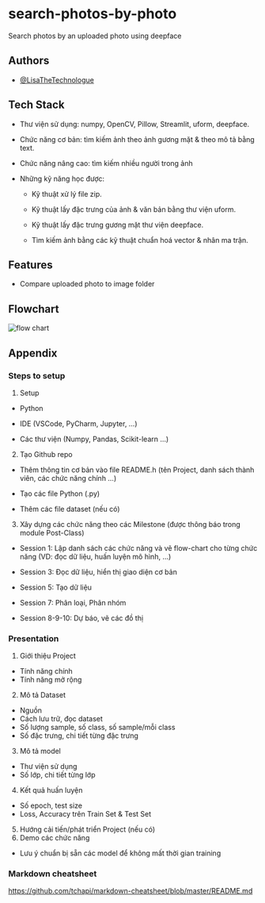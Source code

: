 # search-photos-by-photo

Search photos by an uploaded photo using deepface

## Authors

- [@LisaTheTechnologue](https://www.github.com/LisaTheTechnologue)

## Tech Stack

- Thư viện sử dụng: numpy, OpenCV, Pillow, Streamlit, uform, deepface.

- Chức năng cơ bản: tìm kiếm ảnh theo ảnh gương mặt & theo mô tả bằng text.

- Chức năng nâng cao: tìm kiếm nhiều người trong ảnh

- Những kỹ năng học được:

  - Kỹ thuật xử lý file zip.

  - Kỹ thuật lấy đặc trưng của ảnh & văn bản bằng thư viện uform.

  - Kỹ thuật lấy đặc trưng gương mặt thư viện deepface.

  - Tìm kiếm ảnh bằng các kỹ thuật chuẩn hoá vector & nhân ma trận.

## Features

- Compare uploaded photo to image folder

## Flowchart

![flow chart](https://github.com/LisaTheTechnologue/search-photos-by-photo/main/mc4ia-milestone.drawio.png?raw=true)

## Appendix

### Steps to setup

1. Setup

- Python

- IDE (VSCode, PyCharm, Jupyter, …)

- Các thư viện (Numpy, Pandas, Scikit-learn …)

2. Tạo Github repo

- Thêm thông tin cơ bản vào file README.h (tên Project, danh sách thành viên, các chức năng chính …)

- Tạo các file Python (.py)

- Thêm các file dataset (nếu có)

3. Xây dựng các chức năng theo các Milestone (được thông báo trong module Post-Class)

- Session 1: Lập danh sách các chức năng và vẽ flow-chart cho từng chức năng (VD: đọc dữ liệu, huấn luyện mô hình, …)

- Session 3: Đọc dữ liệu, hiển thị giao diện cơ bản

- Session 5: Tạo dữ liệu

- Session 7: Phân loại, Phân nhóm

- Session 8-9-10: Dự báo, vẽ các đồ thị

### Presentation

1. Giới thiệu Project

- Tính năng chính
- Tính năng mở rộng

2. Mô tả Dataset

- Nguồn
- Cách lưu trữ, đọc dataset
- Số lượng sample, số class, số sample/mỗi class
- Số đặc trưng, chi tiết từng đặc trưng

3. Mô tả model

- Thư viện sử dụng
- Số lớp, chi tiết từng lớp

4. Kết quả huấn luyện

- Số epoch, test size
- Loss, Accuracy trên Train Set & Test Set

5. Hướng cải tiến/phát triển Project (nếu có)
6. Demo các chức năng

- Lưu ý chuẩn bị sẵn các model để không mất thời gian training

### Markdown cheatsheet

https://github.com/tchapi/markdown-cheatsheet/blob/master/README.md
